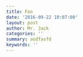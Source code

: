 ```yaml
---
title: Foo
date: '2016-09-22 10:07:00'
layout: post
author: Mr. Jack
categories: ''
summary: asdfasfd
keywords: ''
---
```

